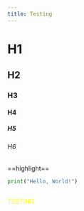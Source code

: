 ```yaml
---
title: Testing
---
```


# H1

## H2

### H3

#### H4

##### H5

###### H6


==highlight==




```python
print("Hello, World!")
```

```js

```




<span style='color: yellow'>TESTING</span>



